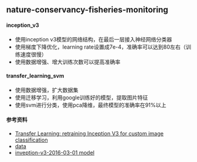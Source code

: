 ## nature-conservancy-fisheries-monitoring

#### inception_v3
- 使用inception v3模型的网络结构，在最后一层接入神经网络分类器
- 使用梯度下降优化，learning rate设置成7e-4，准确率可以达到80左右（训练速度很慢）
- 使用数据增强、增大训练次数可以提高准确率


#### transfer_learning_svm
- 使用数据增强，扩大数据集
- 使用迁移学习，利用google训练好的模型，提取图片特征
- 使用svm进行分类，使用pca降维，最终模型的准确率在91%以上


#### 参考资料
- [Transfer Learning: retraining Inception V3 for custom image classification](https://becominghuman.ai/transfer-learning-retraining-inception-v3-for-custom-image-classification-2820f653c557)
- [data](https://www.kaggle.com/c/the-nature-conservancy-fisheries-monitoring/data)
- [inveption-v3-2016-03-01 model](http://download.tensorflow.org/models/image/imagenet/inception-v3-2016-03-01.tar.gz)
